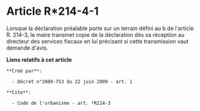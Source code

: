 # Article R*214-4-1

Lorsque la déclaration préalable porte sur un terrain défini au b de l'article R. 214-3, le maire transmet copie de la
déclaration dès sa réception au directeur des services fiscaux en lui précisant si cette transmission vaut demande d'avis.

**Liens relatifs à cet article**

	**Créé par**:

	  - Décret n°2009-753 du 22 juin 2009 - art. 1

	**Cite**:

	  - Code de l'urbanisme - art. *R214-3
